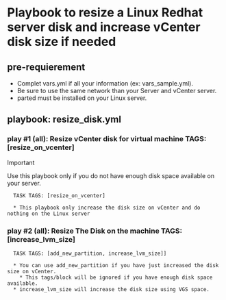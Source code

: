 # Playbook to resize a Linux Redhat server disk and increase vCenter disk size if needed



## pre-requierement
  * Complet vars.yml if all your information (ex: vars_sample.yml).
  * Be sure to use the same network than your Server and vCenter server.
  * parted must be installed on your Linux server.

## playbook: resize_disk.yml

  ### play #1 (all): Resize vCenter disk for virtual machine        TAGS: [resize_on_vcenter]
> [!IMPORTANT]
> Use this playbook only if you do not have enough disk space available on your server.

      TASK TAGS: [resize_on_vcenter]
      
      * This playbook only increase the disk size on vCenter and do nothing on the Linux server
      


  ### play #2 (all): Resize The Disk on the machine TAGS: [increase_lvm_size]
      TASK TAGS: [add_new_partition, increase_lvm_size]]
      
      * You can use add_new_partition if you have just increased the disk size on vCenter.
        * This tags/block will be ignored if you have enough disk space available.
      * increase_lvm_size will increase the disk size using VGS space.
      
      